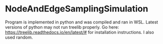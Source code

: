 # NodeAndEdgeSamplingSimulation
Program is implemented in python and was compiled and ran in WSL. Latest versions of python may not run treelib properly. Go here: https://treelib.readthedocs.io/en/latest/# for installation instructions. I also used random.
